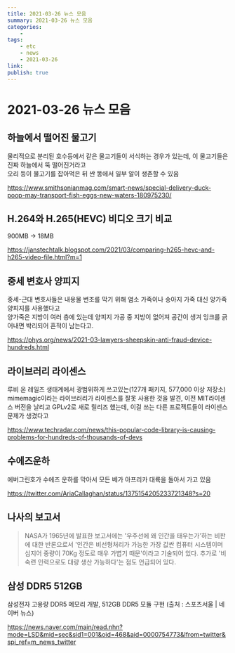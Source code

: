 ```yaml
---
title: 2021-03-26 뉴스 모음
summary: 2021-03-26 뉴스 모음
categories:
    - 
tags:
    - etc
    - news
    - 2021-03-26
link: 
publish: true
---
```


# 2021-03-26 뉴스 모음

## 하늘에서 떨어진 물고기

물리적으로 분리된 호수등에서 같은 물고기들이 서식하는 경우가 있는데, 이 물고기들은 진짜 하늘에서 뚝 떨어진거라고  
오리 등이 물고기를 잡아먹은 뒤 싼 똥에서 일부 알이 생존할 수 있음

<https://www.smithsonianmag.com/smart-news/special-delivery-duck-poop-may-transport-fish-eggs-new-waters-180975230/>

## H.264와 H.265(HEVC) 비디오 크기 비교

900MB -> 18MB

<https://janstechtalk.blogspot.com/2021/03/comparing-h265-hevc-and-h265-video-file.html?m=1>

## 중세 변호사 양피지

중세-근대 변호사들은 내용물 변조를 막기 위해 염소 가죽이나 송아지 가죽 대신 양가죽 양피지를 사용했다고  
양가죽은 지방이 여러 층에 있는데 양피지 가공 중 지방이 없어져 공간이 생겨 잉크를 긁어내면 박리되어 흔적이 남는다고.

<https://phys.org/news/2021-03-lawyers-sheepskin-anti-fraud-device-hundreds.html>

## 라이브러리 라이센스

루비 온 레일즈 생태계에서 광범위하게 쓰고있는(127개 패키지, 577,000 이상 저장소) mimemagic이라는 라이브러리가 라이센스를 잘못 사용한 것을 발견, 이전 MIT라이센스 버전을 날리고 GPLv2로 새로 릴리즈 했는데, 이걸 쓰는 다른 프로젝트들이 라이센스 문제가 생겼다고

<https://www.techradar.com/news/this-popular-code-library-is-causing-problems-for-hundreds-of-thousands-of-devs>

## 수에즈운하

에버그린호가 수에즈 운하를 막아서 모든 베가 아프리카 대륙을 돌아서 가고 있음

<https://twitter.com/AriaCallaghan/status/1375154205233721348?s=20>

## 나사의 보고서

> NASA가 1965년에 발표한 보고서에는 '우주선에 왜 인간을 태우는가'하는 비판에 대한 반론으로서 '인간은 비선형처리가 가능한 가장 값싼 컴퓨터 시스템이며 심지어 중량이 70Kg 정도로 매우 가볍기 때문'이라고 기술되어 있다.
> 추가로 '비숙련 인력으로도 대량 생산 가능하다'는 점도 언급되어 있다.

## 삼성 DDR5 512GB

삼성전자 고용량 DDR5 메모리 개발, 512GB DDR5 모듈 구현 (출처 : 스포츠서울 | 네이버 뉴스)

<https://news.naver.com/main/read.nhn?mode=LSD&mid=sec&sid1=001&oid=468&aid=0000754773&lfrom=twitter&spi_ref=m_news_twitter>
